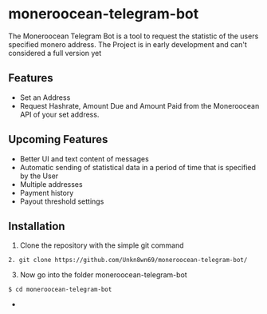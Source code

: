 # moneroocean-telegram-bot

The Moneroocean Telegram Bot is a tool to request the statistic of the users specified monero address.
The Project is in early development and can't considered a full version yet

## Features

* Set an Address
* Request Hashrate, Amount Due and Amount Paid from the Moneroocean API of your set address.

## Upcoming Features

* Better UI and text content of messages
* Automatic sending of statistical data in a period of time that is specified by the User
* Multiple addresses
* Payment history 
* Payout threshold settings

## Installation

1. Clone the repository with the simple git command 
```
2. git clone https://github.com/Unkn8wn69/moneroocean-telegram-bot/
```
3. Now go into the folder moneroocean-telegram-bot
```
$ cd moneroocean-telegram-bot
```
- 


